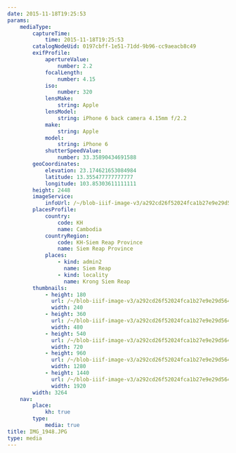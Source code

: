 ```yaml
---
date: 2015-11-18T19:25:53
params:
    mediaType:
        captureTime:
            time: 2015-11-18T19:25:53
        catalogNodeUid: 0197cbff-1e51-71dd-9b96-cc9aeacb8c49
        exifProfile:
            apertureValue:
                number: 2.2
            focalLength:
                number: 4.15
            iso:
                number: 320
            lensMake:
                string: Apple
            lensModel:
                string: iPhone 6 back camera 4.15mm f/2.2
            make:
                string: Apple
            model:
                string: iPhone 6
            shutterSpeedValue:
                number: 33.35890434691588
        geoCoordinates:
            elevation: 23.174621653084984
            latitude: 13.355477777777777
            longitude: 103.85303611111111
        height: 2448
        imageService:
            infoUrl: /~/blob-iiif-image-v3/a292cd26f52024fca1b27e9e29d564563b3d865b197a03d679affe1697305d16/info.json
        placesProfile:
            country:
                code: KH
                name: Cambodia
            countryRegion:
                code: KH-Siem Reap Province
                name: Siem Reap Province
            places:
                - kind: admin2
                  name: Siem Reap
                - kind: locality
                  name: Krong Siem Reap
        thumbnails:
            - height: 180
              url: /~/blob-iiif-image-v3/a292cd26f52024fca1b27e9e29d564563b3d865b197a03d679affe1697305d16/full/240%2C180/0/default.jpg
              width: 240
            - height: 360
              url: /~/blob-iiif-image-v3/a292cd26f52024fca1b27e9e29d564563b3d865b197a03d679affe1697305d16/full/480%2C360/0/default.jpg
              width: 480
            - height: 540
              url: /~/blob-iiif-image-v3/a292cd26f52024fca1b27e9e29d564563b3d865b197a03d679affe1697305d16/full/720%2C540/0/default.jpg
              width: 720
            - height: 960
              url: /~/blob-iiif-image-v3/a292cd26f52024fca1b27e9e29d564563b3d865b197a03d679affe1697305d16/full/1280%2C960/0/default.jpg
              width: 1280
            - height: 1440
              url: /~/blob-iiif-image-v3/a292cd26f52024fca1b27e9e29d564563b3d865b197a03d679affe1697305d16/full/1920%2C1440/0/default.jpg
              width: 1920
        width: 3264
    nav:
        place:
            kh: true
        type:
            media: true
title: IMG_1948.JPG
type: media
---
```


